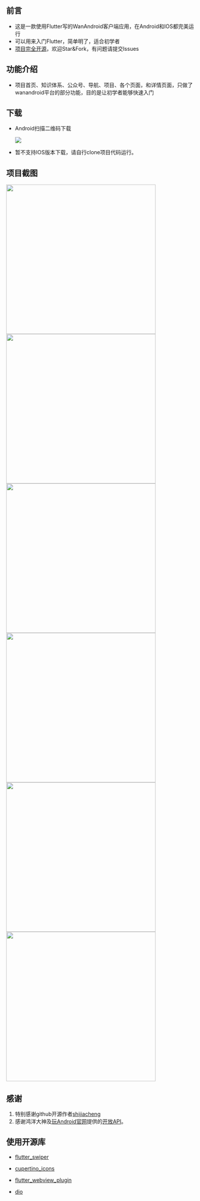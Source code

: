 ## 前言

- 这是一款使用Flutter写的WanAndroid客户端应用，在Android和IOS都完美运行
- 可以用来入门Flutter，简单明了，适合初学者
- [项目完全开源](https://github.com/ngu2008/wanandroid_ngu)，欢迎Star&Fork，有问题请提交Issues

## 功能介绍

- 项目首页、知识体系、公众号、导航、项目、各个页面，和详情页面，只做了wanandroid平台的部分功能，目的是让初学者能够快速入门

## 下载
- Android扫描二维码下载

  ![](screenshot/a7.png)

- 暂不支持IOS版本下载，请自行clone项目代码运行。

## 项目截图

<img src="/screenshot/a1.jpg" width="400"> <img src="/screenshot/a2.jpg" width="400"> <img src="/screenshot/a3.jpg" width="400">
<img src="/screenshot/a4.jpg" width="400"> <img src="/screenshot/a5.jpg" width="400"> <img src="/screenshot/a6.jpg" width="400">


## 感谢

1. 特别感谢github开源作者[shijiacheng](https://github.com/shijiacheng/wanandroid_flutter)
2. 感谢鸿洋大神及[玩Android官网](http://www.wanandroid.com/)提供的[开放API](http://www.wanandroid.com/blog/show/2)。


## 使用开源库

- [flutter_swiper](https://pub.flutter-io.cn/packages/flutter_swiper)

- [cupertino_icons](https://pub.flutter-io.cn/packages/cupertino_icons)

- [flutter_webview_plugin](https://pub.flutter-io.cn/packages/flutter_webview_plugin)

- [dio](https://pub.flutter-io.cn/packages/dio)
